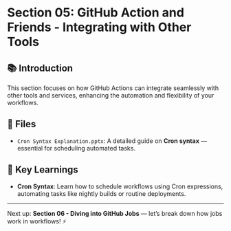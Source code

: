 # Section 05: GitHub Action and Friends - Integrating with Other Tools

## 📚 Introduction

This section focuses on how GitHub Actions can integrate seamlessly with other tools and services, enhancing the automation and flexibility of your workflows.

## 📁 Files

- `Cron Syntax Explanation.pptx`: A detailed guide on **Cron syntax** — essential for scheduling automated tasks.

## 🚀 Key Learnings

- **Cron Syntax**: Learn how to schedule workflows using Cron expressions, automating tasks like nightly builds or routine deployments.

---

Next up: **Section 06 - Diving into GitHub Jobs** — let’s break down how jobs work in workflows! ⚡